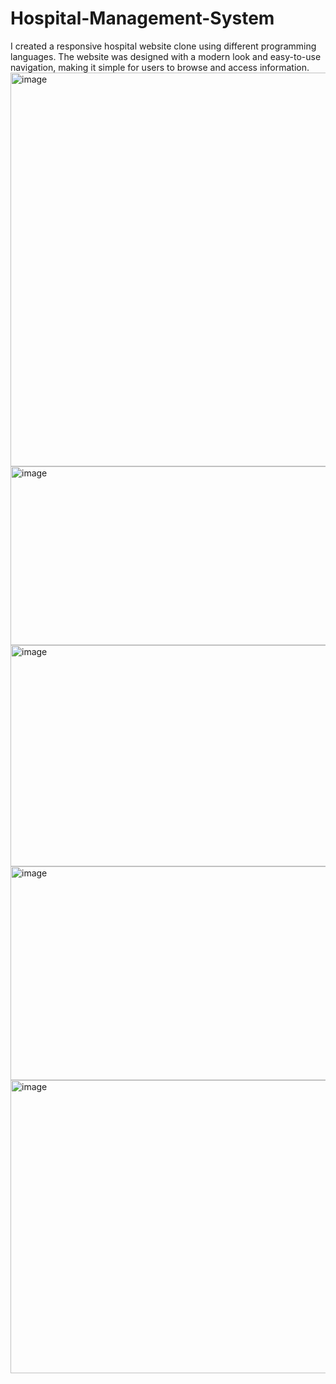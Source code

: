# Hospital-Management-System
I created a responsive hospital website clone using different programming languages. The website was  designed with a modern look and easy-to-use navigation, making it simple for users to browse and  access information. 
<img width="733" height="630" alt="image" src="https://github.com/user-attachments/assets/d08fddaa-288c-4294-9a25-70a062aa9327" />
<img width="866" height="286" alt="image" src="https://github.com/user-attachments/assets/c3584a53-7d44-4f91-b6db-4e1de687b0ea" />
<img width="866" height="354" alt="image" src="https://github.com/user-attachments/assets/8fbf69be-8cfe-4500-a55f-f25f2eecd055" />
<img width="866" height="342" alt="image" src="https://github.com/user-attachments/assets/66d8439f-d823-4cdb-9466-7424f8f81992" />
<img width="866" height="469" alt="image" src="https://github.com/user-attachments/assets/5898d70d-f793-457b-a202-4a18c680495a" />



